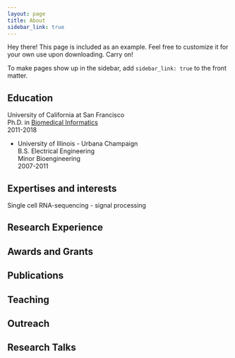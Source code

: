 ```yaml
---
layout: page
title: About
sidebar_link: true
---
```


<p class="message">
  Hey there! This page is included as an example. Feel free to customize it
  for your own use upon downloading. Carry on!
</p>

To make pages show up in the sidebar, add `sidebar_link: true` to the front
matter.

## Education
<p class="message">
University of California at San Francisco  <br>
Ph.D. in <a href="https://ipqb.ucsf.edu/"> Biomedical Informatics</a> <br>
2011-2018
</p>


<p class="message">

* University of Illinois - Urbana Champaign  <br>
B.S. Electrical Engineering  <br>
Minor Bioengineering  <br>
2007-2011
</p>

## Expertises and interests
Single cell RNA-sequencing - signal processing

## Research Experience

## Awards and Grants

## Publications

## Teaching

## Outreach

## Research Talks
